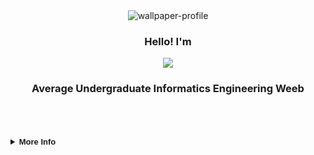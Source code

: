 <div align="center">
  <img src="https://i.ibb.co.com/F7P7HpM/ssssaaaa.jpg" alt="wallpaper-profile">
  <p align="center" style="font-family: 'Product Sans', sans-serif;"><h3><b>Hello! I'm</b></h3></p>
  <a href="https://git.io/typing-svg"><img src="https://readme-typing-svg.demolab.com?font=Fira+Code&duration=3000&pause=999&color=D740F7&center=true&random=false&width=435&lines=Athaullah+;The+Almighty+NameLess;Daath" /></a>
  <p align="center" style="font-family: 'Product Sans', sans-serif;"><h3><b>Average Undergraduate Informatics Engineering Weeb</b></h3></p>
  <br>
</div>

<br>
<br>

<details>
  <br>
  <summary style="font-family: 'Product Sans', sans-serif; font-size: small;"><b>More Info</b></summary>
  <div align="center">
    <table>
      <tr>
        <img height="140px" style="padding: 5px;"
          src="https://github-readme-stats-sigma-five.vercel.app/api?username=NameLessAth&show_icons=true&theme=midnight-purple&include_all_commits=true&count_private=true" />
      </tr>
      <tr>
        <img height="140px" style="padding: 5px;"
          src="https://github-readme-stats-sigma-five.vercel.app/api/top-langs/?username=NameLessAth&theme=midnight-purple&hide_border=false&hide=jupyter%20notebook&include_all_commits=true&count_private=true&layout=compact&exclude_repo=tubes_probstat" />
      </tr>
    </table>
  </div>
</details>
